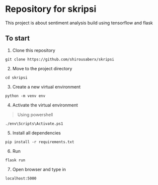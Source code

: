 # Repository for skripsi

This project is about sentiment analysis build using tensorflow and flask

## To start
1. Clone this repository
```
git clone https://github.com/shirousaberx/skripsi
```

2. Move to the project directory
```
cd skripsi
```

3. Create a new virtual environment
```
python -m venv env
```

4. Activate the virtual environment 
> Using powershell
```
./env\Scripts\Activate.ps1
```

5. Install all dependencies
```
pip install -r requirements.txt
```

6. Run
```
flask run
```

7. Open browser and type in
```
localhost:5000
```
